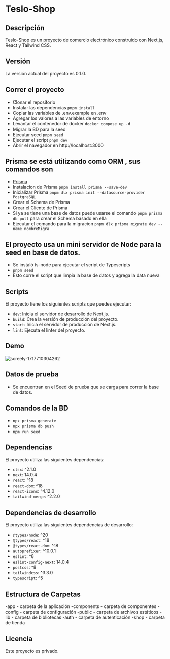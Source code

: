 # Teslo-Shop

## Descripción

Teslo-Shop es un proyecto de comercio electrónico construido con Next.js, React y Tailwind CSS.

## Versión

La versión actual del proyecto es 0.1.0.

## Correr el proyecto

- Clonar el repositorio
- Instalar las dependencias `pnpm install`
- Copiar las variables de .env.example en .env
- Agregar los valores a las variables de entorno
- Levantar el contenedor de docker `docker compose up -d`
- Migrar la BD para la seed
- Ejecutar seed `pnpm seed`
- Ejecutar el script `pnpm dev`
- Abrir el navegador en http://localhost:3000

## Prisma se está utilizando como ORM , sus comandos son

- [Prisma](https://prisma.io)
- Instalacion de Prisma `pnpm install prisma --save-dev`
- Inicializar Prisma `pnpm dlx prisma init --datasource-provider PostgreSQL`
- Crear el Schema de Prisma
- Crear el Cliente de Prisma
- Si ya se tiene una base de datos puede usarse el comando `pnpm prisma db pull` para crear el Schema basado en ella
- Ejecutar el comando para la migracion `pnpm dlx prisma migrate dev --name nombreMigra`

## El proyecto usa un mini servidor de Node para la seed en base de datos.

- Se instaló ts-node para ejecutar el script de Typescripts
- `pnpm seed`
- Esto corre el script que limpia la base de datos y agrega la data nueva

## Scripts

El proyecto tiene los siguientes scripts que puedes ejecutar:

- `dev`: Inicia el servidor de desarrollo de Next.js.
- `build`: Crea la versión de producción del proyecto.
- `start`: Inicia el servidor de producción de Next.js.
- `lint`: Ejecuta el linter del proyecto.

## Demo

![screely-1717710304262](https://github.com/Lostovayne/Tienda-de-Ropa-Tesla-Shop/assets/92962731/b34bda60-645e-4934-b282-04d3f668e6b1)

## Datos de prueba

- Se encuentran en el Seed de prueba que se carga para correr la base de datos.

## Comandos de la BD

- `npx prisma generate`
- `npx prisma db push`
- `npm run seed`

## Dependencias

El proyecto utiliza las siguientes dependencias:

- `clsx`: ^2.1.0
- `next`: 14.0.4
- `react`: ^18
- `react-dom`: ^18
- `react-icons`: ^4.12.0
- `tailwind-merge`: ^2.2.0

## Dependencias de desarrollo

El proyecto utiliza las siguientes dependencias de desarrollo:

- `@types/node`: ^20
- `@types/react`: ^18
- `@types/react-dom`: ^18
- `autoprefixer`: ^10.0.1
- `eslint`: ^8
- `eslint-config-next`: 14.0.4
- `postcss`: ^8
- `tailwindcss`: ^3.3.0
- `typescript`: ^5

## Estructura de Carpetas

-app - carpeta de la aplicación
-components - carpeta de componentes
-config - carpeta de configuración
-public - carpeta de archivos estáticos
-lib - carpeta de bibliotecas
-auth - carpeta de autenticación
-shop - carpeta de tienda

## Licencia

Este proyecto es privado.
